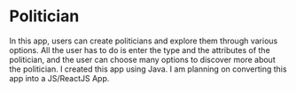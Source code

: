 # Politician
In this app, users can create politicians and explore them through various options. 
All the user has to do is enter the type and the attributes of the politician, and the user can choose many options to discover more about the politician. 
I created this app using Java. I am planning on converting this app into a JS/ReactJS App.  
